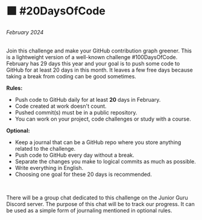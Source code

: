 # 🟩 #20DaysOfCode 
###### February 2024

Join this challenge and make your GitHub contribution graph greener. This is a lightweight version of a well-known challenge #100DaysOfCode. February has 29 days this year and your goal is to push some code to GitHub for at least 20 days in this month. It leaves a few free days because taking a break from coding can be good sometimes.

**Rules:**
- Push code to GitHub daily for at least **20** days in February.
- Code created at work doesn't count.
- Pushed commit(s) must be in a public repository.
- You can work on your project, code challenges or study with a course.

**Optional:**
- Keep a journal that can be a GitHub repo where you store anything related to the challenge.
- Push code to GitHub every day without a break.
- Separate the changes you make to logical commits as much as possible.
- Write everything in English.
- Choosing one goal for these 20 days is recommended.

</br>

There will be a group chat dedicated to this challenge on the Junior Guru Discord server. The purpose of this chat will be to track our progress. It can be used as a simple form of journaling mentioned in optional rules.
